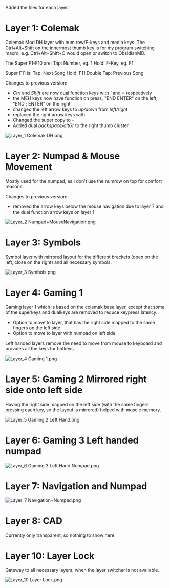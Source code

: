 Added the files for each layer.

# Layer 1: Colemak
Colemak Mod DH layer with num row/F-keys and media keys.
The Ctrl+Alt+Shift on the innermost thumb key is for my program switching macro, e.g. Ctrl+Alt+Shift+O would open or switch to ObsidianMD.

The Super F1-F10 are:
Tap: Number, eg. 1 
Hold: F-Key, eg. F1

Super F11 is:
Tap: Next Song
Hold: F11
Double Tap: Previous Song

Changes to previous version: 
- *Ctrl* and *Shift* are now dual function keys with *'* and *=* respectively
- the MEH keys now have function on press, "END ENTER" on the left, "END ; ENTER" on the right
- changed the left arrow keys to *up/down* from *left/right*
- replaced the right arrow keys with 
- Changed the super copy to *-*
- Added dual *backspace/altGr* to the right thumb cluster

![Layer_1 Colemak DH.png](images%2FLayer_01%20Colemak%20DH.png)

# Layer 2: Numpad & Mouse Movement
Mostly used for the numpad, as I don't use the numrow on top for comfort reasons.

Changes to previous version:
- removed the arrow keys below the mouse navigation due to layer 7 and the dual function arrow keys on layer 1

![Layer_2 Numpad+MouseNavigation.png](images%2FLayer_02%20Numpad%2BMouseNavigation.png)

# Layer 3: Symbols
Symbol layer with mirrored layout for the different brackets (open on the left, close on the right) and all necessary symbols.

![Layer_3 Symbols.png](images%2FLayer_03%20Symbols.png)

# Layer 4: Gaming 1
Gaming layer 1 which is based on the colemak base layer, except that some of the superkeys and dualkeys are removed to reduce keypress latency.
- Option to move to layer, that has the right side mapped to the same fingers on the left side
- Option to move to layer with numpad on left side

Left handed layers remove the need to move from mouse to keyboard and provides all the keys for hotkeys.

![Layer_4 Gaming 1.png](images%2FLayer_04%20Gaming%201.png)

# Layer 5: Gaming 2 Mirrored right side onto left side
Having the right side mapped on the left side (with the same fingers pressing each key, so the layout is mirrored) helped with muscle memory.

![Layer_5 Gaming 2 Left Hand.png](images%2FLayer_05%20Gaming%202%20Left%20Hand.png)

# Layer 6: Gaming 3 Left handed numpad

![Layer_6 Gaming 3 Left Hand Numpad.png](images%2FLayer_06%20Gaming%203%20Left%20Hand%20Numpad.png)

# Layer 7: Navigation and Numpad

![Layer_7 Navigation+Numpad.png](images%2FLayer_07%20Navigation%2BNumpad.png)

# Layer 8: CAD
Currently only transparent, so nothing to show here

# Layer 10: Layer Lock
Gateway to all necessary layers, when the layer switcher is not available.

![Layer_10 Layer Lock.png](images%2FLayer_10%20Layer%20Lock.png)
